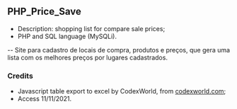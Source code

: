 ## PHP_Price_Save
 - Description: shopping list for compare sale prices;
 - PHP and SQL language (MySQLi).

 -- Site para cadastro de locais de compra, produtos e preços, que gera uma lista com os melhores preços por lugares cadastrados.

### Credits
 - Javascript table export to excel by CodexWorld, from [codexworld.com](https://www.codexworld.com/export-html-table-data-to-excel-using-javascript/);
 - Access 11/11/2021.

